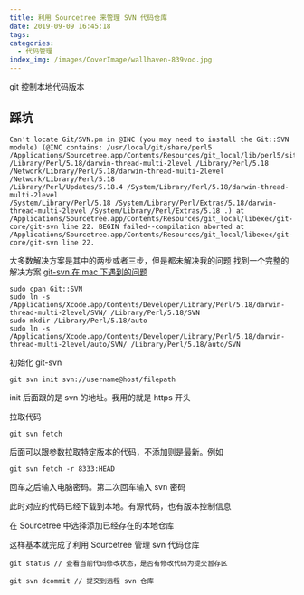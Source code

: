 ```yaml
---
title: 利用 Sourcetree 来管理 SVN 代码仓库
date: 2019-09-09 16:45:18
tags:
categories:
  - 代码管理
index_img: /images/CoverImage/wallhaven-839voo.jpg
---
```


git 控制本地代码版本

<!-- more_text -->

## 踩坑

```错误
Can't locate Git/SVN.pm in @INC (you may need to install the Git::SVN module) (@INC contains: /usr/local/git/share/perl5
/Applications/Sourcetree.app/Contents/Resources/git_local/lib/perl5/site_perl /Library/Perl/5.18/darwin-thread-multi-2level /Library/Perl/5.18
/Network/Library/Perl/5.18/darwin-thread-multi-2level /Network/Library/Perl/5.18
/Library/Perl/Updates/5.18.4 /System/Library/Perl/5.18/darwin-thread-multi-2level
/System/Library/Perl/5.18 /System/Library/Perl/Extras/5.18/darwin-thread-multi-2level /System/Library/Perl/Extras/5.18 .) at
/Applications/Sourcetree.app/Contents/Resources/git_local/libexec/git-core/git-svn line 22. BEGIN failed--compilation aborted at
/Applications/Sourcetree.app/Contents/Resources/git_local/libexec/git-core/git-svn line 22.
```

大多数解决方案是其中的两步或者三步，但是都未解决我的问题
找到一个完整的解决方案 [git-svn 在 mac 下遇到的问题](https://github.wangkaimin.com/2018/09/05/git-svn-mac-error.html)

```命令
sudo cpan Git::SVN
sudo ln -s /Applications/Xcode.app/Contents/Developer/Library/Perl/5.18/darwin-thread-multi-2level/SVN/ /Library/Perl/5.18/SVN
sudo mkdir /Library/Perl/5.18/auto
sudo ln -s /Applications/Xcode.app/Contents/Developer/Library/Perl/5.18/darwin-thread-multi-2level/auto/SVN/ /Library/Perl/5.18/auto/SVN
```

初始化 git-svn

```
git svn init svn://username@host/filepath
```

init 后面跟的是 svn 的地址。我用的就是 https 开头

拉取代码

```
git svn fetch
```

后面可以跟参数拉取特定版本的代码，不添加则是最新。例如

```
git svn fetch -r 8333:HEAD
```

回车之后输入电脑密码。第二次回车输入 svn 密码

此时对应的代码已经下载到本地。有源代码，也有版本控制信息

在 Sourcetree 中选择添加已经存在的本地仓库

这样基本就完成了利用 Sourcetree 管理 svn 代码仓库

```
git status // 查看当前代码修改状态，是否有修改代码为提交暂存区

git svn dcommit // 提交到远程 svn 仓库
```
